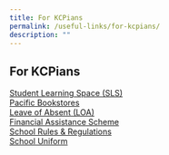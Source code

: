 ```yaml
---
title: For KCPians
permalink: /useful-links/for-kcpians/
description: ""
---
```

## For KCPians


[Student Learning Space (SLS)](https://learning.moe.edu.sg/)<br>
[Pacific Bookstores](https://www.pacificbookstores.com/public/)<br>
[Leave of Absent (LOA)](https://go.gov.sg/kcpss-loa-form)<br>
[Financial Assistance Scheme](https://www.moe.gov.sg/financial-matters/financial-assistance)<br>
[School Rules & Regulations](/admission/school-rules-n-regulations/)<br>
[School Uniform](/admission/our-school-uniform/)